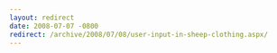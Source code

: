 ```yaml
---
layout: redirect
date: 2008-07-07 -0800
redirect: /archive/2008/07/08/user-input-in-sheep-clothing.aspx/
---
```

